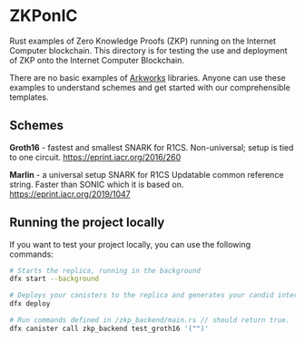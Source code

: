 # ZKPonIC
Rust examples of Zero Knowledge Proofs (ZKP) running on the Internet Computer blockchain.
This directory is for testing the use and deployment of ZKP onto the Internet Computer Blockchain.

There are no basic examples of [Arkworks](https://github.com/arkworks-rs) libraries. Anyone can use these examples to understand schemes and get started with our comprehensible templates.

## Schemes
**Groth16** - fastest and smallest SNARK for R1CS.
Non-universal; setup is tied to one circuit.
https://eprint.iacr.org/2016/260

**Marlin** - a universal setup SNARK for R1CS
Updatable common reference string.
Faster than SONIC which it is based on.
https://eprint.iacr.org/2019/1047

## Running the project locally

If you want to test your project locally, you can use the following commands:

```bash
# Starts the replica, running in the background
dfx start --background

# Deploys your canisters to the replica and generates your candid interface
dfx deploy

# Run commands defined in /zkp_backend/main.rs // should return true.
dfx canister call zkp_backend test_groth16 '("")'
```
